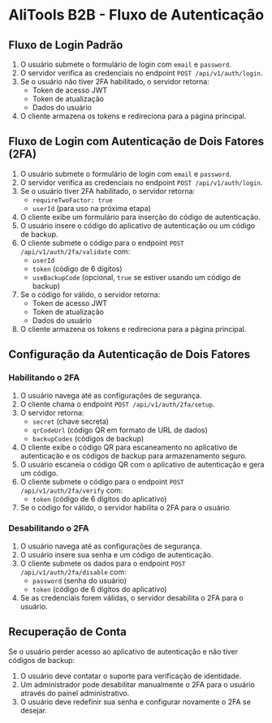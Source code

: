 # AliTools B2B - Fluxo de Autenticação

## Fluxo de Login Padrão

1. O usuário submete o formulário de login com `email` e `password`.
2. O servidor verifica as credenciais no endpoint `POST /api/v1/auth/login`.
3. Se o usuário não tiver 2FA habilitado, o servidor retorna:
   - Token de acesso JWT
   - Token de atualização
   - Dados do usuário
4. O cliente armazena os tokens e redireciona para a página principal.

## Fluxo de Login com Autenticação de Dois Fatores (2FA)

1. O usuário submete o formulário de login com `email` e `password`.
2. O servidor verifica as credenciais no endpoint `POST /api/v1/auth/login`.
3. Se o usuário tiver 2FA habilitado, o servidor retorna:
   - `requireTwoFactor: true`
   - `userId` (para uso na próxima etapa)
4. O cliente exibe um formulário para inserção do código de autenticação.
5. O usuário insere o código do aplicativo de autenticação ou um código de backup.
6. O cliente submete o código para o endpoint `POST /api/v1/auth/2fa/validate` com:
   - `userId`
   - `token` (código de 6 dígitos)
   - `useBackupCode` (opcional, `true` se estiver usando um código de backup)
7. Se o código for válido, o servidor retorna:
   - Token de acesso JWT
   - Token de atualização
   - Dados do usuário
8. O cliente armazena os tokens e redireciona para a página principal.

## Configuração da Autenticação de Dois Fatores

### Habilitando o 2FA

1. O usuário navega até as configurações de segurança.
2. O cliente chama o endpoint `POST /api/v1/auth/2fa/setup`.
3. O servidor retorna:
   - `secret` (chave secreta)
   - `qrCodeUrl` (código QR em formato de URL de dados)
   - `backupCodes` (códigos de backup)
4. O cliente exibe o código QR para escaneamento no aplicativo de autenticação e os códigos de backup para armazenamento seguro.
5. O usuário escaneia o código QR com o aplicativo de autenticação e gera um código.
6. O cliente submete o código para o endpoint `POST /api/v1/auth/2fa/verify` com:
   - `token` (código de 6 dígitos do aplicativo)
7. Se o código for válido, o servidor habilita o 2FA para o usuário.

### Desabilitando o 2FA

1. O usuário navega até as configurações de segurança.
2. O usuário insere sua senha e um código de autenticação.
3. O cliente submete os dados para o endpoint `POST /api/v1/auth/2fa/disable` com:
   - `password` (senha do usuário)
   - `token` (código de 6 dígitos do aplicativo)
4. Se as credenciais forem válidas, o servidor desabilita o 2FA para o usuário.

## Recuperação de Conta

Se o usuário perder acesso ao aplicativo de autenticação e não tiver códigos de backup:

1. O usuário deve contatar o suporte para verificação de identidade.
2. Um administrador pode desabilitar manualmente o 2FA para o usuário através do painel administrativo.
3. O usuário deve redefinir sua senha e configurar novamente o 2FA se desejar. 